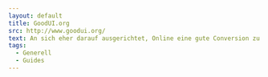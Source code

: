 ```yaml
---
layout: default
title: GoodUI.org
src: http://www.goodui.org/
text: An sich eher darauf ausgerichtet, Online eine gute Conversion zu erreichen, aber einige Punkte funktionieren auch ganz gut, wenn man einfach etwas bauen möchte. Unsere Empfehlung sind Idee 3, Idee 6 und Idee 13.
tags:
  - Generell
  - Guides
---
```

